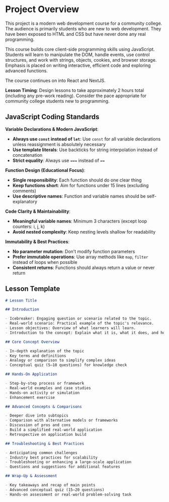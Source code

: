 # Project Overview

This project is a modern web development course for a community college. The audience is primarily students who are new to web development. They have been exposed to HTML and CSS but have never done any real programming.

This course builds core client-side programming skills using JavaScript. Students will learn to manipulate the DOM, handle events, use control structures, and work with strings, objects, cookies, and browser storage. Emphasis is placed on writing interactive, efficient code and exploring advanced functions.

The course continues on into React and NextJS.

**Lesson Timing**: Design lessons to take approximately 2 hours total (including any pre-work reading). Consider the pace appropriate for community college students new to programming.

## JavaScript Coding Standards

**Variable Declarations & Modern JavaScript**:

- **Always use `const` instead of `let`**: Use `const` for all variable declarations unless reassignment is absolutely necessary
- **Use template literals**: Use backticks for string interpolation instead of concatenation
- **Strict equality**: Always use `===` instead of `==`

**Function Design (Educational Focus)**:

- **Single responsibility**: Each function should do one clear thing
- **Keep functions short**: Aim for functions under 15 lines (excluding comments)
- **Use descriptive names**: Function and variable names should be self-explanatory

**Code Clarity & Maintainability**:

- **Meaningful variable names**: Minimum 3 characters (except loop counters: i, j, k)
- **Avoid nested complexity**: Keep nesting levels shallow for readability

**Immutability & Best Practices**:

- **No parameter mutation**: Don't modify function parameters
- **Prefer immutable operations**: Use array methods like `map`, `filter` instead of loops when possible
- **Consistent returns**: Functions should always return a value or never return

## Lesson Template

```md
# Lesson Title

## Introduction

- Icebreaker: Engaging question or scenario related to the topic.
- Real-world scenario: Practical example of the topic's relevance.
- Lesson objectives: Overview of what learners will learn.
- Introduction to the concept: Explain what it is, what it does, and how it fits in the ecosystem.

## Core Concept Overview

- In-depth explanation of the topic
- Key terms and definitions
- Analogy or comparison to simplify complex ideas
- Conceptual quiz (5–10 questions) for knowledge check

## Hands-On Application

- Step-by-step process or framework
- Real-world examples and case studies
- Hands-on activity or simulation
- Enhancement exercise

## Advanced Concepts & Comparisons

- Deeper dive into subtopics
- Comparison with alternative models or frameworks
- Discussion of pros and cons
- Build a simplified real-world application
- Retrospective on application build

## Troubleshooting & Best Practices

- Anticipating common challenges
- Industry best practices for scalability
- Troubleshooting or enhancing a large-scale application
- Questions and suggestions for additional features

## Wrap-Up & Assessment

- Key takeaways and recap of main points
- Advanced conceptual quiz (15–20 questions)
- Hands-on assessment or real-world problem-solving task
```
